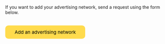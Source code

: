 If you want to add your advertising network, send a request using the form below.

<a href="../connect-ad">
  <span class="button">Add an advertising network</span>
</a>

<style scoped>
.button {
  border: none;
  outline: none;
  display: inline-block;
  text-align: center;
  text-decoration: none;
  cursor: pointer;
  font-size: 15px;
  font-family: var(--yc-text-body-font-family);
  padding: 12px 30px;
  border-radius: 10px;
  color: black;
  background-color: #ffdb4d;
  margin-top: 20px;
    }
.button:hover {
  box-shadow: 0 1px 3px rgba(0, 0, 0, 0.2);
  background: #ffd633;
}
.button:active {
  box-shadow: inset 0 1px 3px rgba(0, 0, 0, 0.2);
  text-shadow: 0 1px 3px rgba(0, 0, 0, 0.2);
  background: #ffd633;
}
</style>
